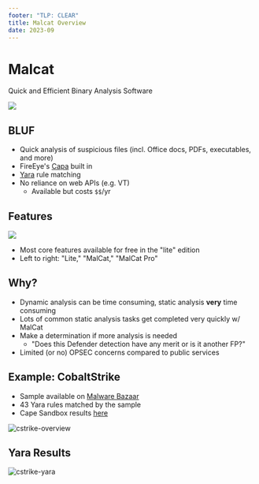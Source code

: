 ```yaml
---
footer: "TLP: CLEAR"
title: Malcat Overview
date: 2023-09
---
```


# **Malcat**

Quick and Efficient Binary Analysis Software

![](https://malcat.fr/theme/images/malcat.png)

## BLUF

- Quick analysis of suspicious files (incl. Office docs, PDFs, executables, and more)
- FireEye's [Capa](https://github.com/mandiant/capa) built in
- [Yara](https://virustotal.github.io/yara/) rule matching
- No reliance on web APIs (e.g. VT)
    - Available but costs `$$`/yr

## Features

![](https://i.imgur.com/TGztVGI.png)

- Most core features available for free in the "lite" edition
- Left to right: "Lite," "MalCat," "MalCat Pro"

## Why?

- Dynamic analysis can be time consuming, static analysis **very** time consuming
- Lots of common static analysis tasks get completed very quickly w/ MalCat
- Make a determination if more analysis is needed
    - "Does this Defender detection have any merit or is it another FP?"
- Limited (or no) OPSEC concerns compared to public services

## Example: CobaltStrike

- Sample available on [Malware Bazaar](https://bazaar.abuse.ch/sample/a92a6d6f59fd04e04c6f911e39219c61eb6013e6db92905796642092dc1ce3d7/)
- 43 Yara rules matched by the sample
- Cape Sandbox results [here](https://www.capesandbox.com/analysis/433330/)

![cstrike-overview](https://i.imgur.com/sIedHda.png)

## Yara Results

![cstrike-yara](https://i.imgur.com/nSXfhry.png)